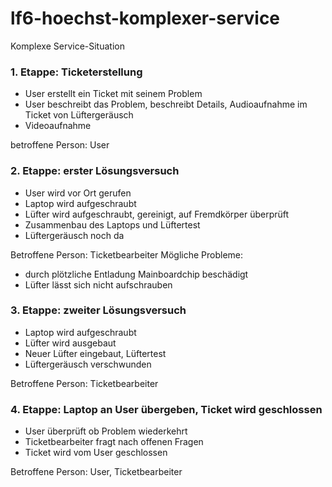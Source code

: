 # lf6-hoechst-komplexer-service

Komplexe Service-Situation

###	1. Etappe: Ticketerstellung
  -	User erstellt ein Ticket mit seinem Problem
  - User beschreibt das Problem, beschreibt Details, Audioaufnahme im Ticket von Lüftergeräusch
  - Videoaufnahme

   betroffene Person: User
### 2. Etappe: erster Lösungsversuch
  - User wird vor Ort gerufen
  - Laptop wird aufgeschraubt
  - Lüfter wird aufgeschraubt, gereinigt, auf Fremdkörper überprüft
  - Zusammenbau des Laptops und Lüftertest
  - Lüftergeräusch noch da

   Betroffene Person: Ticketbearbeiter
   Mögliche Probleme:
-	durch plötzliche Entladung Mainboardchip beschädigt
-	Lüfter lässt sich nicht aufschrauben
### 3. Etappe: zweiter Lösungsversuch
  - Laptop wird aufgeschraubt
  - Lüfter wird ausgebaut
  - Neuer Lüfter eingebaut, Lüftertest
  - Lüftergeräusch verschwunden

   Betroffene Person: Ticketbearbeiter
### 4. Etappe: Laptop an User übergeben, Ticket wird geschlossen
  - User überprüft ob Problem wiederkehrt
  - Ticketbearbeiter fragt nach offenen Fragen
  - Ticket wird vom User geschlossen

   Betroffene Person: User, Ticketbearbeiter
